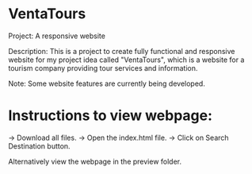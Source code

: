# VentaTours

Project: A responsive website 

Description: This is a project to create fully functional and responsive website for my project idea called "VentaTours", which is a website for a tourism company providing tour services and information.

Note: Some website features are currently being developed.

# Instructions to view webpage:
-> Download all files.
-> Open the index.html file.
-> Click on Search Destination button.

Alternatively view the webpage in the preview folder.
